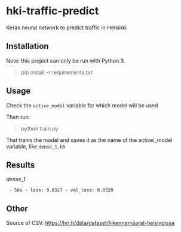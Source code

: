 # hki-traffic-predict

Keras neural network to predict traffic in Helsinki

## Installation

Note: this project can only be run with Python 3.

> pip install -r requirements.txt

## Usage

Check the `active_model` variable for which model will be used

Then run:

> python train.py

That trains the model and saves it as the name of the activei\_model variable, like `dense_1.h5`

## Results

*dense_1*

` - 56s - loss: 0.0327 - val_loss: 0.0320`

## Other

Source of CSV: https://hri.fi/data/dataset/liikennemaarat-helsingissa
